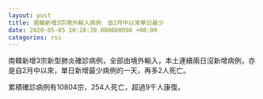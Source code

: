 ```yaml
---
layout: post
title: 南韓新增3宗境外輸入病例　自2月中以來單日最少
date: 2020-05-05 10:28:39.000000000 +08:00
categories: rss
---
```


南韓新增3宗新型肺炎確診病例，全部由境外輸入，本土連續兩日沒新增病例，亦是自2月中以來，單日新增最少病例的一天，再多2人死亡。

累積確診病例有10804宗，254人死亡，超過9千人康復。
